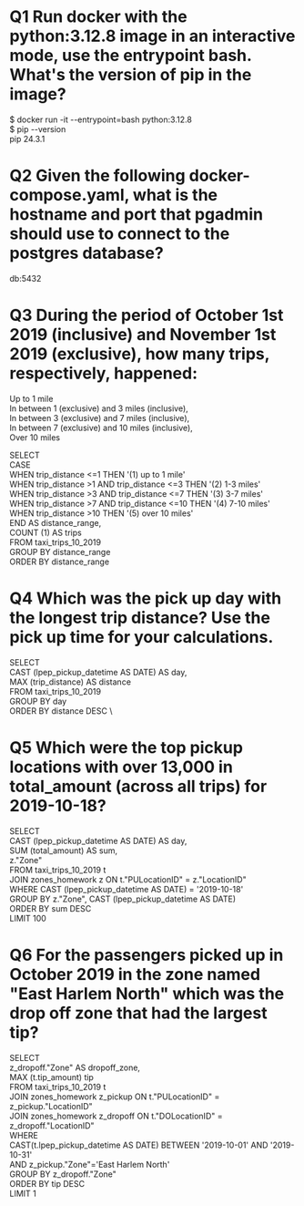 # Q1 Run docker with the python:3.12.8 image in an interactive mode, use the entrypoint bash. What's the version of pip in the image?

$ docker run -it --entrypoint=bash python:3.12.8 \
$ pip --version \
pip 24.3.1 


# Q2 Given the following docker-compose.yaml, what is the hostname and port that pgadmin should use to connect to the postgres database?

db:5432


# Q3 During the period of October 1st 2019 (inclusive) and November 1st 2019 (exclusive), how many trips, respectively, happened:
Up to 1 mile \
In between 1 (exclusive) and 3 miles (inclusive), \
In between 3 (exclusive) and 7 miles (inclusive), \
In between 7 (exclusive) and 10 miles (inclusive), \
Over 10 miles 

SELECT \
	CASE \
		WHEN trip_distance <=1 THEN '(1) up to 1 mile' \
		WHEN trip_distance >1 AND trip_distance <=3 THEN '(2) 1-3 miles' \
		WHEN trip_distance >3 AND trip_distance <=7 THEN '(3) 3-7 miles' \
		WHEN trip_distance >7 AND trip_distance <=10 THEN '(4) 7-10 miles' \
		WHEN trip_distance >10 THEN '(5) over 10 miles' \
	END AS distance_range, \
	COUNT (1) AS trips \
FROM taxi_trips_10_2019 \
GROUP BY distance_range \
ORDER BY distance_range


# Q4 Which was the pick up day with the longest trip distance? Use the pick up time for your calculations.

SELECT \
	CAST (lpep_pickup_datetime AS DATE) AS day, \
	MAX (trip_distance) AS distance \
FROM taxi_trips_10_2019 \
GROUP BY day \
ORDER BY distance DESC \


# Q5 Which were the top pickup locations with over 13,000 in total_amount (across all trips) for 2019-10-18?

SELECT \
	CAST (lpep_pickup_datetime AS DATE) AS day, \
	SUM (total_amount) AS sum, \
	z."Zone" \
FROM taxi_trips_10_2019 t \
JOIN zones_homework z ON t."PULocationID" = z."LocationID" \
WHERE CAST (lpep_pickup_datetime AS DATE) = '2019-10-18' \
GROUP BY z."Zone", CAST (lpep_pickup_datetime AS DATE) \
ORDER BY sum DESC \
LIMIT 100


# Q6 For the passengers picked up in October 2019 in the zone named "East Harlem North" which was the drop off zone that had the largest tip?

SELECT \
	z_dropoff."Zone" AS dropoff_zone, \
	MAX (t.tip_amount) tip \
FROM taxi_trips_10_2019 t \
JOIN zones_homework z_pickup ON t."PULocationID" = z_pickup."LocationID" \
JOIN zones_homework z_dropoff ON t."DOLocationID" = z_dropoff."LocationID" \
WHERE \
	CAST(t.lpep_pickup_datetime AS DATE) BETWEEN '2019-10-01' AND '2019-10-31' \
	AND z_pickup."Zone"='East Harlem North' \
GROUP BY z_dropoff."Zone" \
ORDER BY tip DESC \
LIMIT 1
